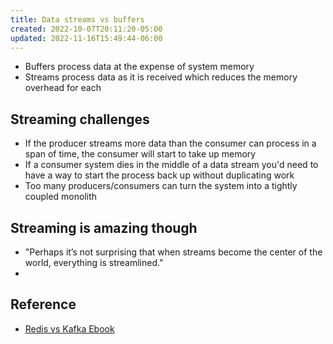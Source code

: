 ```yaml
---
title: Data streams vs buffers
created: 2022-10-07T20:11:20-05:00
updated: 2022-11-16T15:49:44-06:00
---
```


- Buffers process data at the expense of system memory
- Streams process data as it is received which reduces the memory overhead for each

## Streaming challenges
- If the producer streams more data than the consumer can process in a span of time, the consumer will start to take up memory
- If a consumer system dies in the middle of a data stream you'd need to have a way to start the process back up without duplicating work
- Too many producers/consumers can turn the system into a tightly coupled monolith

## Streaming is amazing though
- "Perhaps it’s not surprising that when streams become the center of the world, everything is streamlined."
- 

## Reference
- [Redis vs Kafka Ebook](https://redis.com/wp-content/uploads/2022/06/EBOOK-Streams-Redis-Streams-and-Kafka-20220615.pdf?li_fat_id=56ba72db-8324-4842-a9b5-2d2382b6fefb)
